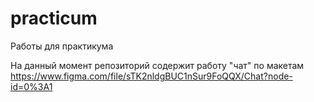 # practicum
Работы для практикума

На данный момент репозиторий содержит работу "чат" по макетам https://www.figma.com/file/sTK2nldgBUC1nSur9FoQQX/Chat?node-id=0%3A1
